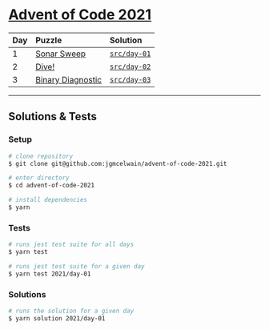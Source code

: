 # [Advent of Code 2021](https://adventofcode.com/)

| Day | Puzzle                                                   | Solution                                                                               |
| :-- | :------------------------------------------------------- | :------------------------------------------------------------------------------------- |
| 1   | [Sonar Sweep](https://adventofcode.com/2021/day/1)       | [`src/day-01`](https://github.com/jgmcelwain/advent-of-code-2021/tree/main/src/day-01) |
| 2   | [Dive!](https://adventofcode.com/2021/day/2)             | [`src/day-02`](https://github.com/jgmcelwain/advent-of-code-2021/tree/main/src/day-02) |
| 3   | [Binary Diagnostic](https://adventofcode.com/2021/day/3) | [`src/day-03`](https://github.com/jgmcelwain/advent-of-code-2021/tree/main/src/day-03) |

---

## Solutions & Tests

### Setup

```bash
# clone repository
$ git clone git@github.com:jgmcelwain/advent-of-code-2021.git

# enter directory
$ cd advent-of-code-2021

# install dependencies
$ yarn
```

### Tests

```bash
# runs jest test suite for all days
$ yarn test

# runs jest test suite for a given day
$ yarn test 2021/day-01
```

### Solutions

```bash
# runs the solution for a given day
$ yarn solution 2021/day-01
```
